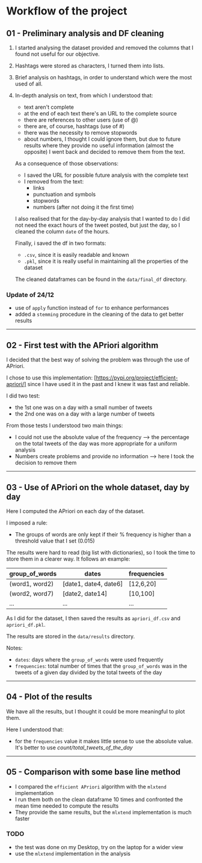 # Workflow of the project

## 01 - Preliminary analysis and DF cleaning
1. I started analysing the dataset provided and removed the columns that I found not useful for our objective.
2. Hashtags were stored as characters, I turned them into lists.
3. Brief analysis on hashtags, in order to understand which were the most used of all.
4. In-depth analysis on text, from which I understood that:
    - text aren't complete
    - at the end of each text there's an URL to the complete source
    - there are references to other users (use of @)
    - there are, of course, hashtags (use of #)
    - there was the necessity to remove stopwords
    - about numbers, I thought I could ignore them, but due to future results where they provide no useful information (almost the opposite) I went back and decided to remove them from the text.

    As a consequence of those observations:
    - I saved the URL for possible future analysis with the complete text
    - I removed from the text:
        - links
        - punctuation and symbols
        - stopwords
        - numbers (after not doing it the first time) 

    I also realised that for the day-by-day analysis that I wanted to do I did not need the exact hours of the tweet posted, but just the day, so I cleaned the column `date` of the hours.

    Finally, i saved the df in two formats:
    - `.csv`, since it is easily readable and known
    - `.pkl`, since it is really useful in maintaining all the properties of the dataset

    The cleaned dataframes can be found in the `data/final_df` directory.

### Update of 24/12
- use of `apply` function instead of `for` to enhance performances
- added a `stemming` procedure in the cleaning of the data to get better results

---

## 02 - First test with the APriori algorithm
I decided that the best way of solving the problem was through the use of APriori.

I chose to use this implementation: [https://pypi.org/project/efficient-apriori/] since I have used it in the past and I knew it was fast and reliable.

I did two test:
- the 1st one was on a day with a small number of tweets
- the 2nd one was on a day with a large number of tweets

From those tests I understood two main things:
- I could not use the absolute value of the frequency --> the percentage on the total tweets of the day was more appropriate for a uniform analysis
- Numbers create problems and provide no information --> here I took the decision to remove them

---

## 03 - Use of APriori on the whole dataset, day by day
Here I computed the APriori on each day of the dataset. 

I imposed a rule:
- The groups of words are only kept if their % frequency is higher than a threshold value that I set (0.015)

The results were hard to read (big list with dictionaries), so I took the time to store them in a clearer way. It follows an example:

| group_of_words  | dates                 | frequencies |
|-----------------|-----------------------|-------------|
| (word1, word2)  | [date1, date4, date6] | [12,6,20]   |
| (word2, word7)  | [date2, date14]       | [10,100]    |
| ...             | ...                   | ...         |

As I did for the dataset, I then saved the results as `apriori_df.csv` and `apriori_df.pkl`.

The results are stored in the `data/results` directory.

Notes:
- `dates`: days where the `group_of_words` were used frequently
- `frequencies`: total number of times that the `group_of_words` was in the tweets of a given day divided by the total tweets of the day
---

## 04 - Plot of the results
We have all the results, but I thought it could be more meaningful to plot them.

Here I understood that:
- for the `frequencies` value it makes little sense to use the absolute value. It's better to use *count/total_tweets_of_the_day*

---

## 05 - Comparison with some base line method

- I compared the `efficient APriori` algorithm with the `mlxtend` implementation
- I run them both on the clean dataframe 10 times and confronted the mean time needed to compute the results
- They provide the same results, but the `mlxtend` implementation is much faster

### TODO
- the test was done on my Desktop, try on the laptop for a wider view
- use the `mlxtend` implementation in the analysis



